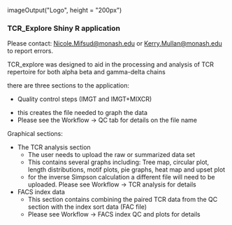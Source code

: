 
imageOutput("Logo", height = "200px")

### TCR_Explore Shiny R application
Please contact: Nicole.Mifsud@monash.edu or Kerry.Mullan@monash.edu to report errors.

TCR_explore was designed to aid in the processing and analysis of TCR repertoire for both alpha beta and gamma-delta chains

there are three sections to the application:
- Quality control steps (IMGT and IMGT+MIXCR)
 + this creates the file needed to graph the data
 + Please see the Workflow -> QC tab for details on the file name

Graphical sections: 
- The TCR analysis section 
    + The user needs to upload the raw or summarized data set 
    + This contains several graphs including: Tree map, circular plot, length distributions, motif plots, pie graphs, heat map and upset plot
    + for the inverse Simpson calculation a different file will need to be uploaded. Please see Workflow -> TCR analysis for details
- FACS index data
    + This section contains combining the paired TCR data from the QC section with the index sort data (FAC file)
    + Please see Workflow -> FACS index QC and plots for details 
